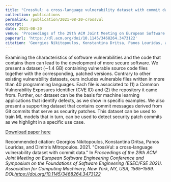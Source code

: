 ```yaml
---
title: "CrossVul: a cross-language vulnerability dataset with commit data"
collection: publications
permalink: /publication/2021-08-20-crossvul
excerpt: 
date: 2021-08-20
venue: 'Proceedings of the 29th ACM Joint Meeting on European Software Engineering Conference and Symposium on the Foundations of Software Engineering (ESEC/FSE)'
paperurl: 'https://dl.acm.org/doi/10.1145/3468264.3473122'
citation: 'Georgios Nikitopoulos, Konstantina Dritsa, Panos Louridas, and Dimitris Mitropoulos. 2021. &quot;CrossVul: a cross-language vulnerability dataset with commit data.&quot; <i>Proceedings of the 29th ACM Joint Meeting on European Software Engineering Conference and Symposium on the Foundations of Software Engineering (ESEC/FSE 2021)./i>Association for Computing Machinery, New York, NY, USA, 1565–1569. DOI:https://doi.org/10.1145/3468264.3473122'
---
```

Examining the characteristics of software vulnerabilities and the code that contains them can lead to the development of more secure software. We present a dataset (∼1.4 GB) containing vulnerable source code files together with the corresponding, patched versions. Contrary to other existing vulnerability datasets, ours includes vulnerable files written in more than 40 programming languages. Each file is associated to (1) a Common Vulnerability Exposures identifier (CVE ID) and (2) the repository it came from. Further, our dataset can be the basis for machine learning applications that identify defects, as we show in specific examples. We also present a supporting dataset that contains commit messages derived from Git commits that serve as security patches. This dataset can be used to train ML models that in turn, can be used to detect security patch commits as we highlight in a specific use case.

[Download paper here](https://dimitro.gr/assets/papers/NDLM21.pdf)

Recommended citation: Georgios Nikitopoulos, Konstantina Dritsa, Panos Louridas, and Dimitris Mitropoulos. 2021. "CrossVul: a cross-language vulnerability dataset with commit data." In <i>Proceedings of the 29th ACM Joint Meeting on European Software Engineering Conference and Symposium on the Foundations of Software Engineering (ESEC/FSE 2021).<i> Association for Computing Machinery, New York, NY, USA, 1565–1569. DOI:https://doi.org/10.1145/3468264.3473122
